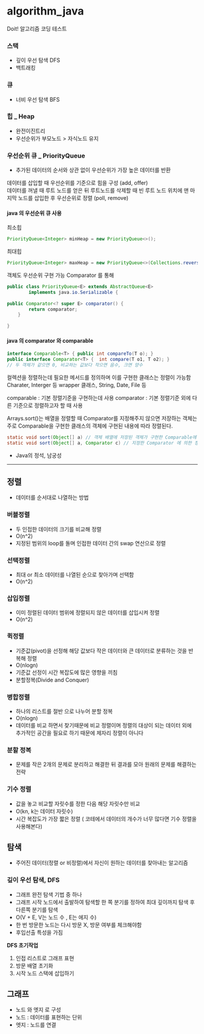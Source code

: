 # algorithm_java

Doit! 알고리즘 코딩 테스트 




### 스택 
 - 깊이 우선 탐색 DFS
 - 백트래킹

### 큐
 - 너비 우선 탐색 BFS

### 힙 _ Heap

- 완전이진트리
- 우선순위가 부모노드 > 자식노드 유지

### 우선순위 큐 _ PriorityQueue

 - 추가된 데이터의 순서와 상관 없이 우선순위가 가장 높은 데이터를 반환

 데이터를 삽입할 때 우선순위를 기준으로 힘을 구성 (add, offer) </br>
 데이터를 꺼낼 때 루트 노드를 얻은 뒤 루트노드를 삭제할 때 빈 루트 노드 위치에 맨 마지막 노드를 삽입한 후 우선순위로 정렬 (poll, remove) </br>

#### java 의 우선순위 큐 사용

최소힙
```java
PriorityQueue<Integer> minHeap = new PriorityQueue<>();
```
최대힙
```java
PriorityQueue<Integer> maxHeap = new PriorityQueue<>(Collections.reverseOrdeR());
```
객체도 우선순위 구현 가능 Comparator 를 통해
```java
public class PriorityQueue<E> extends AbstractQueue<E>
        implements java.io.Serializable {
    
public Comparator<? super E> comparator() {
        return comparator;
    }
    
}
```

#### java 의 comparator 와 comparable
```java
interface Comparable<T> { public int compareTo(T o); }
public interface Comparator<T> {  int compare(T o1, T o2); }
// 두 객체가 같으면 0, 비교하는 값보다 작으면 음수, 크면 양수
```
컬렉션을 정렬하는데 필요한 메서드를 정의하며 이를 구현한 클래스는 정렬이 가능함
Charater, Interger 등 wrapper 클래스, String, Date, File 등

comparable : 기본 정렬기준을 구현하는데 사용
comparator : 기본 정렬기준 외에 다른 기준으로 정렬하고자 할 때 사용

Arrays.sort()는 배열을 정렬할 때 Comparator를 지정해주지 않으면 저장하는 객체는 주로 Comparable을 구현한 클래스의 객체에 구현된 내용에 따라 정렬된다.
```java
static void sort(Object[] a) // 객체 배열에 저장된 객체가 구현한 Comparable에 의한 정렬
static void sort(Object[] a, Comparator c) // 지정한 Comparator 에 의한 정렬
```
 - Java의 정석, 남궁성

***

## 정렬
 - 데이터를 순서대로 나열하는 방법

### 버블정렬
 - 두 인접한 데이터의 크기를 비교해 정렬
 - O(n^2)
 - 지정된 범위의 loop를 돌며 인접한 데이터 간의 swap 연산으로 정렬

### 선택정렬
 - 최대 or 최소 데이터를 나열된 순으로 찾아가며 선택함
 - O(n^2)

### 삽입정렬
 - 이미 정렬된 데이터 범위에 정렬되지 않은 데이터를 삽입시켜 정렬
 - O(n^2)

### 퀵정렬
 - 기준값(pivot)을 선정해 해당 값보다 작은 데이터와 큰 데이터로 분류하는 것을 반복해 정렬
 - O(nlogn)
 - 기준값 선정이 시간 복잡도에 많은 영향을 끼침
 - 분할정복(Divide and Conquer)

### 병합정렬
 - 하나의 리스트를 절반 으로 나누어 분할 정복
 - O(nlogn)
 - 데이터를 비교 하면서 찾기때문에 비교 정렬이며 정렬의 대상이 되는 데이터 외에 추가적인 공간을 필요로 하기 때문에 제자리 정렬이 아니다

### 분할 정복
 - 문제를 작은 2개의 문제로 분리하고 해결한 뒤 결과를 모아 원래의 문제를 해결하는 전략

### 기수 정렬
 - 값을 놓고 비교할 자릿수를 정한 다음 해당 자릿수만 비교
 - O(kn,  k는 데이터 자릿수)
 - 시간 복잡도가 가장 짧은 정렬 ( 코테에서 데이터의 개수가 너무 많다면 기수 정렬을 사용해본다)


## 탐색
 - 주어진 데이터(정렬 or 비정렬)에서 자신이 원하는 데이터를 찾아내는 알고리즘
 
### 깊이 우선 탐색, DFS
 - 그래프 완전 탐색 기법 중 하나
 - 그래프 시작 노드에서 출발하여 탐색할 한 쪽 분기를 정하여 최대 깊이까지 탐색 후 다른쪽 분기를 탐색
 - O(V + E, V는 노드 수 , E는 에지 수)
 - 한 번 방문한 노드는 다시 방문 X, 방문 여부를 체크해야함 
 - 후입선출 특성을 가짐

 **DFS 초기작업**
 1. 인접 리스트로 그래프 표현
 2. 방문 배열 초기화
 3. 시작 노드 스택에 삽입하기


## 그래프
 - 노드 와 엣지 로 구성
 - 노드 : 데이터를 표현하는 단위
 - 엣지 : 노드를 연결

